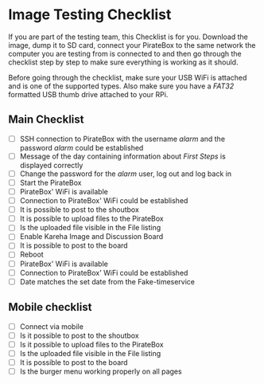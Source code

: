 # Image Testing Checklist
If you are part of the testing team, this Checklist is for you. Download the image, dump it to SD card, connect your PirateBox to the same network the computer you are testing from is connected to and then go through the checklist step by step to make sure everything is working as it should.

Before going through the checklist, make sure your USB WiFi is attached and is one of the supported types. Also make sure you have a *FAT32* formatted USB thumb drive attached to your RPi.

## Main Checklist
* [ ] SSH connection to PirateBox with the username *alarm* and the password *alarm* could be established
* [ ] Message of the day containing information about *First Steps* is displayed correctly
* [ ] Change the password for the *alarm* user, log out and log back in
* [ ] Start the PirateBox
* [ ] PirateBox' WiFi is available
* [ ] Connection to PirateBox' WiFi could be established
* [ ] It is possible to post to the shoutbox
* [ ] It is possible to upload files to the PirateBox
* [ ] Is the uploaded file visible in the File listing
* [ ] Enable Kareha Image and Discussion Board
* [ ] It is possible to post to the board
* [ ] Reboot
* [ ] PirateBox' WiFi is available
* [ ] Connection to PirateBox' WiFi could be established
* [ ] Date matches the set date from the Fake-timeservice

## Mobile checklist
* [ ] Connect via mobile
* [ ] Is it possible to post to the shoutbox
* [ ] Is it possible to upload files to the PirateBox
* [ ] Is the uploaded file visible in the File listing
* [ ] It is possible to post to the board
* [ ] Is the burger menu working properly on all pages
